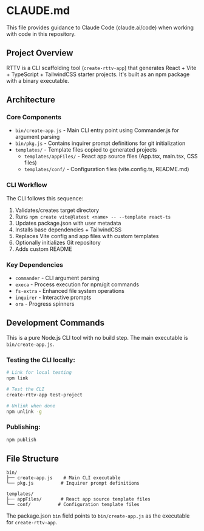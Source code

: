 # CLAUDE.md

This file provides guidance to Claude Code (claude.ai/code) when working with code in this repository.

## Project Overview

RTTV is a CLI scaffolding tool (`create-rttv-app`) that generates React + Vite + TypeScript + TailwindCSS starter projects. It's built as an npm package with a binary executable.

## Architecture

### Core Components
- `bin/create-app.js` - Main CLI entry point using Commander.js for argument parsing
- `bin/pkg.js` - Contains inquirer prompt definitions for git initialization
- `templates/` - Template files copied to generated projects
  - `templates/appFiles/` - React app source files (App.tsx, main.tsx, CSS files)
  - `templates/conf/` - Configuration files (vite.config.ts, README.md)

### CLI Workflow
The CLI follows this sequence:
1. Validates/creates target directory
2. Runs `npm create vite@latest <name> -- --template react-ts`
3. Updates package.json with user metadata
4. Installs base dependencies + TailwindCSS
5. Replaces Vite config and app files with custom templates
6. Optionally initializes Git repository
7. Adds custom README

### Key Dependencies
- `commander` - CLI argument parsing
- `execa` - Process execution for npm/git commands
- `fs-extra` - Enhanced file system operations
- `inquirer` - Interactive prompts
- `ora` - Progress spinners

## Development Commands

This is a pure Node.js CLI tool with no build step. The main executable is `bin/create-app.js`.

### Testing the CLI locally:
```bash
# Link for local testing
npm link

# Test the CLI
create-rttv-app test-project

# Unlink when done
npm unlink -g
```

### Publishing:
```bash
npm publish
```

## File Structure

```
bin/
├── create-app.js    # Main CLI executable
└── pkg.js          # Inquirer prompt definitions

templates/
├── appFiles/       # React app source template files
└── conf/          # Configuration template files
```

The package.json `bin` field points to `bin/create-app.js` as the executable for `create-rttv-app`.